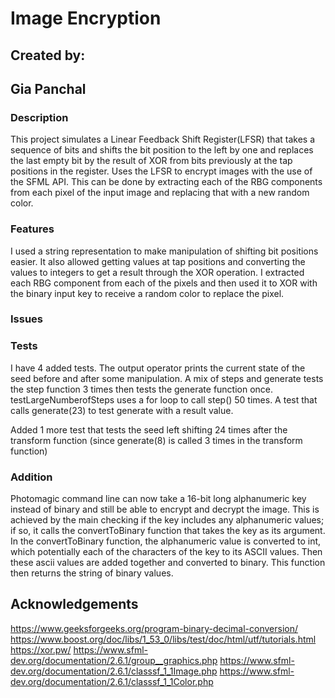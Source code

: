 # Image Encryption

## Created by:
## Gia Panchal

### Description
This project simulates a Linear Feedback Shift Register(LFSR) that takes a sequence of bits and shifts the bit position to the left by one and replaces the last empty bit by the result of XOR from bits previously at the tap positions in the register.
Uses the LFSR to encrypt images with the use of the SFML API. This can be done by extracting each of the RBG components from each pixel of the input image and replacing that with a new random color.

### Features
I used a string representation to make manipulation of shifting bit positions easier. It also allowed getting values at tap positions and converting the values to integers to get a result through the XOR operation.
I extracted each RBG component from each of the pixels and then used it to XOR with the binary input key to receive a random color to replace the pixel.

### Issues


### Tests
I have 4 added tests. The output operator prints the current state of the seed before and after some manipulation. A mix of steps and generate tests the step function 3 times then tests the generate function once. testLargeNumberofSteps uses a for loop to call step() 50 times. A test that calls generate(23) to test generate with a result value.  

Added 1 more test that tests the seed left shifting 24 times after the transform function (since generate(8) is called 3 times in the transform function)

### Addition
Photomagic command line can now take a 16-bit long alphanumeric key instead of binary and still be able to encrypt and decrypt the image. This is achieved by the main checking if the key includes any alphanumeric values; if so, it calls the convertToBinary function that takes the key as its argument. In the convertToBinary function, the alphanumeric value is converted to int, which potentially each of the characters of the key to its ASCII values. Then these ascii values are added together and converted to binary. This function then returns the string of binary values.

## Acknowledgements
https://www.geeksforgeeks.org/program-binary-decimal-conversion/
https://www.boost.org/doc/libs/1_53_0/libs/test/doc/html/utf/tutorials.html
https://xor.pw/
https://www.sfml-dev.org/documentation/2.6.1/group__graphics.php
https://www.sfml-dev.org/documentation/2.6.1/classsf_1_1Image.php
https://www.sfml-dev.org/documentation/2.6.1/classsf_1_1Color.php
